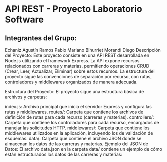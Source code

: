 # API REST - Proyecto Laboratorio Software
## Integrantes del Grupo:
Echaniz Agustín
Ramos Pablo
Mariano Bihurriet
Morandi Diego
Descripción del Proyecto:
Este proyecto consiste en una API REST desarrollada en Node.js utilizando el framework Express. La API expone recursos relacionados con carreras y materias, permitiendo operaciones CRUD (Crear, Leer, Actualizar, Eliminar) sobre estos recursos. La estructura del proyecto sigue las convenciones de separación por recurso, con rutas, controladores y middlewares organizados de manera adecuada.

Estructura del Proyecto:
El proyecto sigue una estructura básica de archivos y carpetas:

index.js: Archivo principal que inicia el servidor Express y configura las rutas y middlewares.
routes/: Carpeta que contiene los archivos de definición de rutas para cada recurso (carreras y materias).
controllers/: Carpeta que contiene los controladores para cada recurso, encargados de manejar las solicitudes HTTP.
middlewares/: Carpeta que contiene los middlewares utilizados en la aplicación, incluyendo los de validación de esquemas.
data/: Carpeta que contiene el archivo JSON donde se almacenan los datos de las carreras y materias.
Ejemplo del JSON de Datos:
El archivo data.json en la carpeta data/ contiene un ejemplo de cómo están estructurados los datos de las carreras y materias:
